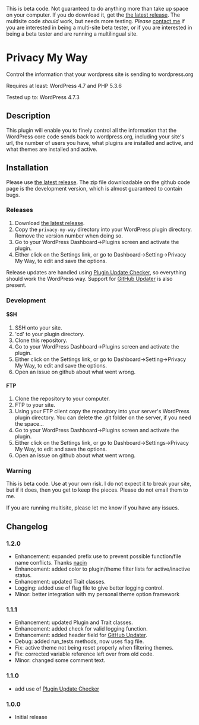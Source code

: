 This is beta code.  Not guaranteed to do anything more than take up space on your computer.  If you do download it, get the
[the latest release](https://github.com/RichardCoffee/privacy-my-way/releases/latest).  The multisite code _should_ work, but
needs more testing.  _Please_ [contact me](https://github.com/RichardCoffee/privacy-my-way/issues/1) if you are interested in
being a multi-site beta tester, or if you are interested in being a beta tester and are running a multilingual site.


# Privacy My Way

Control the information that your wordpress site is sending to wordpress.org

Requires at least: WordPress 4.7 and PHP 5.3.6

Tested up to: WordPress 4.7.3

## Description

This plugin will enable you to finely control all the information that the WordPress core code sends back to wordpress.org, including your site's url,
the number of users you have, what plugins are installed and active, and what themes are installed and active.

## Installation

Please use [the latest release](https://github.com/RichardCoffee/privacy-my-way/releases/latest).  The zip file downloadable on the github code page
is the development version, which is almost guaranteed to contain bugs.

### Releases

1.  Download [the latest release](https://github.com/RichardCoffee/privacy-my-way/releases/latest).
2.  Copy the `privacy-my-way` directory into your WordPress plugin directory.  Remove the version number when doing so.
3.  Go to your WordPress Dashboard->Plugins screen and activate the plugin.
4.  Either click on the Settings link, or go to Dashboard->Setting->Privacy My Way, to edit and save the options.

Release updates are handled using [Plugin Update Checker](https://github.com/YahnisElsts/plugin-update-checker), so everything should work the WordPress way.
Support for [GitHub Updater](https://github.com/afragen/github-updater) is also present.

### Development

#### SSH

1.  SSH onto your site.
2.  'cd' to your plugin directory.
3.  Clone this repository.
4.  Go to your WordPress Dashboard->Plugins screen and activate the plugin.
5.  Either click on the Settings link, or go to Dashboard->Setting->Privacy My Way, to edit and save the options.
6.  Open an issue on github about what went wrong.

#### FTP

1.  Clone the repository to your computer.
2.  FTP to your site.
3.  Using your FTP client copy the repository into your server's WordPress plugin directory.  You can delete the .git folder on the server, if you need the space...
4.  Go to your WordPress Dashboard->Plugins screen and activate the plugin.
5.  Either click on the Settings link, or go to Dashboard->Settings->Privacy My Way, to edit and save the options.
6.  Open an issue on github about what went wrong.


### Warning

This is beta code.  Use at your own risk.  I do not expect it to break your site, but if it does, then you get to keep the pieces.  Please do not email them to me.

If you are running multisite, please let me know if you have any issues.

## Changelog

### 1.2.0
* Enhancement:  expanded prefix use to prevent possible function/file name conflicts.  Thanks [nacin](https://nacin.com/2010/05/11/in-wordpress-prefix-everything/)
* Enhancement:  added color to plugin/theme filter lists for active/inactive status.
* Enhancement:  updated Trait classes.
* Logging:  added use of flag file to give better logging control.
* Minor:  better integration with my personal theme option framework

### 1.1.1
* Enhancement:  updated Plugin and Trait classes.
* Enhancement:  added check for valid logging function.
* Enhancement:  added header field for [GitHub Updater](https://github.com/afragen/github-updater).
* Debug:  added run_tests methods, now uses flag file.
* Fix:  active theme not being reset properly when filtering themes.
* Fix:  corrected variable reference left over from old code.
* Minor:  changed some comment text.


### 1.1.0
* add use of [Plugin Update Checker](https://github.com/YahnisElsts/plugin-update-checker)

### 1.0.0
* Initial release

